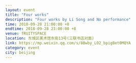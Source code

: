 ```yaml
---
layout: event
title: "Four works"
description: "Four works by Li Song and No performance"
time: 2018-09-28 21:00:00 +8
endtime: 2018-09-28 23:00:00 +8
venue: fRUITYSPACE
location: 东城区美术馆东街13号(三联书店对面)
link: https://mp.weixin.qq.com/s/8Bwby_LO2_bpigBet0MQYA
category: event
city: beijing
---
```


